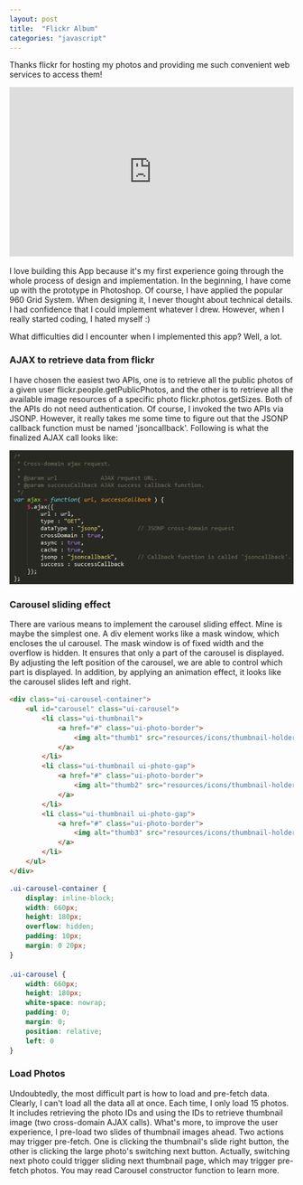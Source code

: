 ```yaml
---
layout: post
title:  "Flickr Album"
categories: "javascript"
---
```


Thanks flickr for hosting my photos and providing me such convenient web services to access them!

<iframe allowfullscreen="allowfullscreen" frameborder="0" src="http://jsfiddle.net/yuezhizizhang/YRtwj/embedded/" style="height: 300px; width: 100%;"></iframe>

I love building this App because it's my first experience going through the whole process of design and implementation. In the beginning, I have come up with the prototype in Photoshop. Of course, I have applied the popular 960 Grid System. When designing it, I never thought about technical details. I had confidence that I could implement whatever I drew. However, when I really started coding, I hated myself :)

What difficulties did I encounter when I implemented this app? Well, a lot.

### AJAX to retrieve data from flickr

I have chosen the easiest two APIs, one is to retrieve all the public photos of a given user flickr.people.getPublicPhotos, and the other is to retrieve all the available image resources of a specific photo flickr.photos.getSizes. Both of the APIs do not need authentication. Of course, I invoked the two APIs via JSONP. However, it really takes me some time to figure out that the JSONP callback function must be named 'jsoncallback'. Following is what the finalized AJAX call looks like:

![Cascading Selector](/assets/2012-09-12-flickr-1.png "flickr")

### Carousel sliding effect

There are various means to implement the carousel sliding effect. Mine is maybe the simplest one. A div element works like a mask window, which encloses the ul carousel. The mask window is of fixed width and the overflow is hidden. It ensures that only a part of the carousel is displayed. By adjusting the left position of the carousel, we are able to control which part is displayed. In addition, by applying an animation effect, it looks like the carousel slides left and right.

```html
<div class="ui-carousel-container">
    <ul id="carousel" class="ui-carousel">
        <li class="ui-thumbnail">
            <a href="#" class="ui-photo-border">
                <img alt="thumb1" src="resources/icons/thumbnail-holder.png">
            </a>
        </li>
        <li class="ui-thumbnail ui-photo-gap">
            <a href="#" class="ui-photo-border">
                <img alt="thumb2" src="resources/icons/thumbnail-holder.png">
            </a>
        </li>
        <li class="ui-thumbnail ui-photo-gap">
            <a href="#" class="ui-photo-border">
                <img alt="thumb3" src="resources/icons/thumbnail-holder.png">
            </a>
        </li>
    </ul>
</div>
```

```css
.ui-carousel-container {
    display: inline-block;
    width: 660px;
    height: 180px;
    overflow: hidden;
    padding: 10px;
    margin: 0 20px;
}

.ui-carousel {
    width: 660px;
    height: 180px;
    white-space: nowrap;
    padding: 0;
    margin: 0;
    position: relative;
    left: 0
}
```

### Load Photos

Undoubtedly, the most difficult part is how to load and pre-fetch data. Clearly, I can't load all the data all at once. Each time, I only load 15 photos. It includes retrieving the photo IDs and using the IDs to retrieve thumbnail image (two cross-domain AJAX calls). What's more, to improve the user experience, I pre-load two slides of thumbnail images ahead. Two actions may trigger pre-fetch. One is clicking the thumbnail's slide right button, the other is clicking the large photo's switching next button. Actually, switching next photo could trigger sliding next thumbnail page, which may trigger pre-fetch photos. You may read Carousel constructor function to learn more.